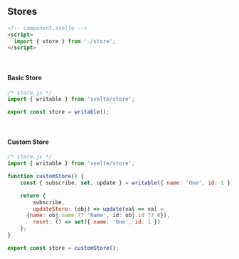 ## Stores


``` html
<!-- component.svelte -->
<script>
  import { store } from './store';
</script>
```
<br>

#### Basic Store
``` js
/* store.js */
import { writable } from 'svelte/store';

export const store = writable();
```
<br>

#### Custom Store
``` js
/* store.js */
import { writable } from 'svelte/store';

function customStore() {
	const { subscribe, set, update } = writable({ name: 'One', id: 1 });

	return {
		subscribe,
		updateStore: (obj) => update(val => val = 
      {name: obj.name ?? 'Name', id: obj.id ?? 0}),
		reset: () => set({ name: 'One', id: 1 })
	};
}

export const store = customStore();
```
<br>